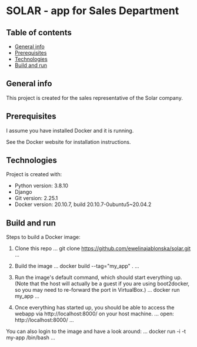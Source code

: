# SOLAR - app for Sales Department

## Table of contents
* [General info](#general-info)
* [Prerequisites](#rerequisites)
* [Technologies](#technologies)
* [Build and run](#build-and-run)

## General info
This project is created for the sales representative of the Solar company.

## Prerequisites
I assume you have installed Docker and it is running.

See the Docker website for installation instructions.

## Technologies
Project is created with:
* Python version: 3.8.10
* Django
* Git version: 2.25.1
* Docker version: 20.10.7, build 20.10.7-0ubuntu5~20.04.2

## Build and run
Steps to build a Docker image:

1. Clone this repo
...
git clone https://github.com/ewelinajablonska/solar.git
...

2. Build the image
...
docker build --tag="my_app" .
...

3. Run the image's default command, which should start everything up. (Note that the host will actually be a guest if you are using boot2docker, so you may need to re-forward the port in VirtualBox.)
...
docker run my_app
...

4. Once everything has started up, you should be able to access the webapp via http://localhost:8000/ on your host machine.
...
open: http://localhost:8000/
...

You can also login to the image and have a look around:
...
docker run -i -t my-app /bin/bash
...

